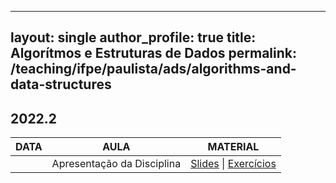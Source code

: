 
---
layout: single
author_profile: true
title: Algorítmos e Estruturas de Dados
permalink: /teaching/ifpe/paulista/ads/algorithms-and-data-structures
---

## 2022.2

|DATA|AULA|MATERIAL|
|---|---|---|
|  | Apresentação da Disciplina | <a href="" target="_blank">Slides</a> \| <a href="" target="_blank">Exercícios</a> | 
